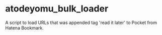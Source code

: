 atodeyomu_bulk_loader
=====================

A script to load URLs that was appended tag 'read it later' to Pocket from Hatena Bookmark.